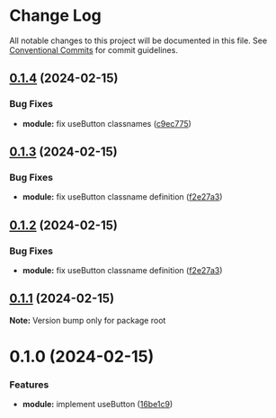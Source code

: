# Change Log

All notable changes to this project will be documented in this file.
See [Conventional Commits](https://conventionalcommits.org) for commit guidelines.

## [0.1.4](https://github.com/emilov2501/use-ui/compare/v0.1.3...v0.1.4) (2024-02-15)


### Bug Fixes

* **module:** fix useButton classnames ([c9ec775](https://github.com/emilov2501/use-ui/commit/c9ec7755b244f6375cdd3dfbf5c1b671e105fc8b))





## [0.1.3](https://github.com/emilov2501/use-ui/compare/v0.1.0...v0.1.3) (2024-02-15)


### Bug Fixes

* **module:** fix useButton classname definition ([f2e27a3](https://github.com/emilov2501/use-ui/commit/f2e27a391b5683ea78e1fb9eae8ffb5bb49ad617))





## [0.1.2](https://github.com/emilov2501/use-ui/compare/v0.1.0...v0.1.2) (2024-02-15)


### Bug Fixes

* **module:** fix useButton classname definition ([f2e27a3](https://github.com/emilov2501/use-ui/commit/f2e27a391b5683ea78e1fb9eae8ffb5bb49ad617))





## [0.1.1](https://github.com/emilov2501/use-ui/compare/v0.1.0...v0.1.1) (2024-02-15)

**Note:** Version bump only for package root





# 0.1.0 (2024-02-15)


### Features

* **module:** implement useButton ([16be1c9](https://github.com/emilov2501/use-ui/commit/16be1c9d40c64ba619c0211b2181ead3f14ff3eb))
